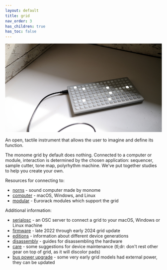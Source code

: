 ```yaml
---
layout: default
title: grid
nav_order: 3
has_children: true
has_toc: false
---
```


![](images/grid.jpg)

An open, tactile instrument that allows the user to imagine and define its function.

The monome grid by default does nothing. Connected to a computer or module, interaction is determined by the chosen application: sequencer, sample cutter, tone map, polyrhythm machine. We’ve put together studies to help you create your own.

Resources for connecting to:

- [norns](grid-norns) - sound computer made by monome
- [computer](grid-computer) - macOS, Windows, and Linux
- [modular](grid-modular) - Eurorack modules which support the grid

Additional information:

- [serialosc](/docs/serialosc) - an OSC server to connect a grid to your macOS, Windows or Linux machine
- [firmware](firmware) - late 2022 through early 2024 grid update
- [editions](editions) - information about different device generations
- [disassembly](disassembly) - guides for disassembling the hardware
- [care](care) - some suggestions for device maintenance (tl;dr: don't rest other gear on top of grid, as it will discolor pads)
- [bus power upgrade](buspowerupgrade) - some very early grid models had external power, they can be updated
